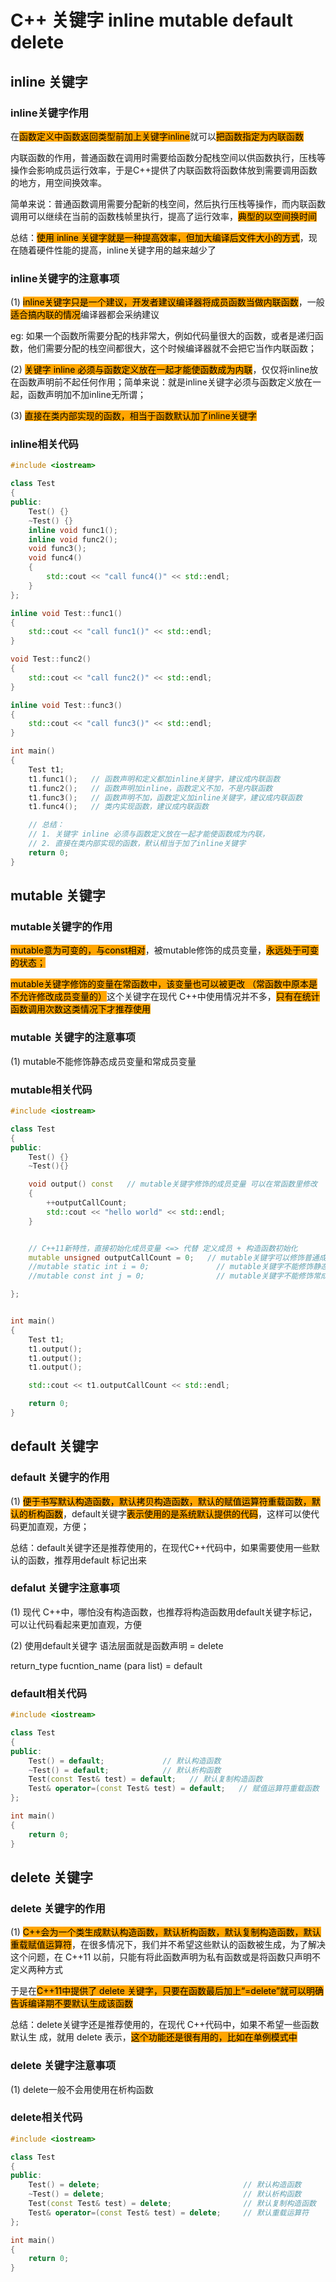 # C++ 关键字 inline mutable default delete

## inline 关键字

### inline关键字作用

在<mark style="background-color:orange;">函数定义中函数返回类型前加上关键字inline</mark>就可以<mark style="background-color:orange;">把函数指定为内联函数</mark>

内联函数的作用，普通函数在调用时需要给函数分配栈空间以供函数执行，压栈等操作会影响成员运行效率，于是C++提供了内联函数将函数体放到需要调用函数的地方，用空间换效率。

简单来说：普通函数调用需要分配新的栈空间，然后执行压栈等操作，而内联函数调用可以继续在当前的函数栈帧里执行，提高了运行效率，<mark style="background-color:orange;">典型的以空间换时间</mark>



总结：<mark style="background-color:orange;">使用 inline 关键字就是一种提高效率，但加大编译后文件大小的方式</mark>，现在随着硬件性能的提高，inline关键字用的越来越少了



### inline关键字的注意事项

(1) <mark style="background-color:orange;">inline关键字只是一个建议，开发者建议编译器将成员函数当做内联函数</mark>，一般<mark style="background-color:orange;">适合搞内联的情况</mark>编译器都会采纳建议

eg: 如果一个函数所需要分配的栈非常大，例如代码量很大的函数，或者是递归函数，他们需要分配的栈空间都很大，这个时候编译器就不会把它当作内联函数；

(2) <mark style="background-color:orange;">关键字 inline 必须与函数定义放在一起才能使函数成为内联</mark>，仅仅将inline放在函数声明前不起任何作用；简单来说：就是inline关键字必须与函数定义放在一起，函数声明加不加inline无所谓；

(3) <mark style="background-color:orange;">直接在类内部实现的函数，相当于函数默认加了inline关键字</mark>



### inline相关代码

```cpp
#include <iostream>

class Test
{
public:
    Test() {}
    ~Test() {}
    inline void func1();
    inline void func2();
    void func3();
    void func4()
    {
        std::cout << "call func4()" << std::endl;
    }
};

inline void Test::func1()
{
    std::cout << "call func1()" << std::endl;
}

void Test::func2()
{
    std::cout << "call func2()" << std::endl;
}

inline void Test::func3()
{
    std::cout << "call func3()" << std::endl;
}

int main()
{
    Test t1;
    t1.func1();   // 函数声明和定义都加inline关键字，建议成内联函数
    t1.func2();   // 函数声明加inline，函数定义不加，不是内联函数
    t1.func3();   // 函数声明不加，函数定义加inline关键字，建议成内联函数
    t1.func4();   // 类内实现函数，建议成内联函数

    // 总结：
    // 1. 关键字 inline 必须与函数定义放在一起才能使函数成为内联，
    // 2. 直接在类内部实现的函数，默认相当于加了inline关键字
    return 0;
}
```



## mutable 关键字

### mutable关键字的作用

<mark style="background-color:orange;">mutable意为可变的，与const相对</mark>，被mutable修饰的成员变量，<mark style="background-color:orange;">永远处于可变的状态；</mark>

<mark style="background-color:orange;">mutable关键字修饰的变量在常函数中，该变量也可以被更改  （常函数中原本是不允许修改成员变量的）</mark>这个关键字在现代 C++中使用情况并不多，<mark style="background-color:orange;">只有在统计函数调用次数这类情况下才推荐使用</mark>



### mutable 关键字的注意事项

(1) mutable不能修饰静态成员变量和常成员变量



### mutable相关代码

```cpp
#include <iostream>

class Test
{
public:
    Test() {}
    ~Test(){}

    void output() const   // mutable关键字修饰的成员变量 可以在常函数里修改
    {
        ++outputCallCount;
        std::cout << "hello world" << std::endl;
    }


    // C++11新特性，直接初始化成员变量 <=> 代替 定义成员 + 构造函数初始化
    mutable unsigned outputCallCount = 0;   // mutable关键字可以修饰普通成员变量
    //mutable static int i = 0;               // mutable关键字不能修饰静态成员变量
    //mutable const int j = 0;                // mutable关键字不能修饰常成员变量

};


int main()
{
    Test t1;
    t1.output();
    t1.output();
    t1.output();

    std::cout << t1.outputCallCount << std::endl;

    return 0;
}
```



## default 关键字

### default 关键字的作用

(1) <mark style="background-color:orange;">便于书写默认构造函数，默认拷贝构造函数，默认的赋值运算符重载函数，默认的析构函数</mark>，default关键字<mark style="background-color:orange;">表示使用的是系统默认提供的代码</mark>，这样可以使代码更加直观，方便；



总结：default关键字还是推荐使用的，在现代C++代码中，如果需要使用一些默认的函数，推荐用default 标记出来

### defalut 关键字注意事项

(1) 现代 C++中，哪怕没有构造函数，也推荐将构造函数用default关键字标记，可以让代码看起来更加直观，方便

(2) 使用default关键字 语法层面就是函数声明 = delete

return\_type fucntion\_name (para list) = default



### default相关代码

```cpp
#include <iostream>

class Test
{
public:
    Test() = default;             // 默认构造函数  
    ~Test() = default;            // 默认析构函数
    Test(const Test& test) = default;   // 默认复制构造函数
    Test& operator=(const Test& test) = default;   // 赋值运算符重载函数   赋值运算符
};

int main()
{
    return 0;
}
```



## delete 关键字

### delete 关键字的作用

(1) <mark style="background-color:orange;">C++会为一个类生成默认构造函数，默认析构函数，默认复制构造函数，默认重载赋值运算符</mark>，在很多情况下，我们并不希望这些默认的函数被生成，为了解决这个问题，在 C++11 以前，只能有将此函数声明为私有函数或是将函数只声明不定义两种方式

于是在<mark style="background-color:orange;">C++11中提供了 delete 关键字，只要在函数最后加上“=delete”就可以明确告诉编译期不要默认生成该函数</mark>



总结：delete关键字还是推荐使用的，在现代 C++代码中，如果不希望一些函数默认生 成，就用 delete 表示，<mark style="background-color:orange;">这个功能还是很有用的，比如在单例模式中</mark>

### delete 关键字注意事项

(1) delete一般不会用使用在析构函数



### delete相关代码

```cpp
#include <iostream>

class Test
{
public:
    Test() = delete;                                // 默认构造函数  
    ~Test() = delete;                               // 默认析构函数
    Test(const Test& test) = delete;                // 默认复制构造函数
    Test& operator=(const Test& test) = delete;     // 默认重载运算符
};

int main()
{
    return 0;
}
```
